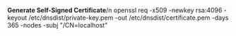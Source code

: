 **Generate Self-Signed Certificate**/n
openssl req -x509 -newkey rsa:4096 -keyout /etc/dnsdist/private-key.pem -out /etc/dnsdist/certificate.pem -days 365 -nodes -subj "/CN=localhost"

